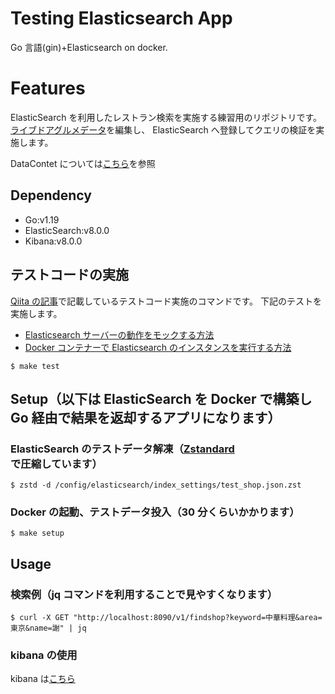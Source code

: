 # Testing Elasticsearch App

Go 言語(gin)+Elasticsearch on docker.

# Features

ElasticSearch を利用したレストラン検索を実施する練習用のリポジトリです。
[ライブドアグルメデータ](https://github.com/livedoor/datasets)を編集し、
ElasticSearch へ登録してクエリの検証を実施します。

DataContet については[こちら](https://github.com/KEMPER0530/elastic-demo)を参照

## Dependency

- Go:v1.19
- ElasticSearch:v8.0.0
- Kibana:v8.0.0

## テストコードの実施

[Qiita の記事](https://qiita.com/y-aka/items/cc01a4a70b2b2ac5beb7)で記載しているテストコード実施のコマンドです。
下記のテストを実施します。

- [Elasticsearch サーバーの動作をモックする方法](https://github.com/KEMPER0530/go-es-testcode/blob/main/src/interfaces/elasticsearch/test/shopRepository_1_test.go)
- [Docker コンテナーで Elasticsearch のインスタンスを実行する方法](https://github.com/KEMPER0530/go-es-testcode/blob/main/src/interfaces/elasticsearch/test/shopRepository_2_test.go)

```
$ make test
```

## Setup（以下は ElasticSearch を Docker で構築し Go 経由で結果を返却するアプリになります）

### ElasticSearch のテストデータ解凍（[Zstandard](https://qiita.com/oioi_tec/items/e66ec93824f694a473c9)で圧縮しています）

```
$ zstd -d /config/elasticsearch/index_settings/test_shop.json.zst
```

### Docker の起動、テストデータ投入（30 分くらいかかります）

```
$ make setup
```

## Usage

### 検索例（jq コマンドを利用することで見やすくなります）

```
$ curl -X GET "http://localhost:8090/v1/findshop?keyword=中華料理&area=東京&name=謝" | jq
```

### kibana の使用

kibana は[こちら](http://localhost:5601)
